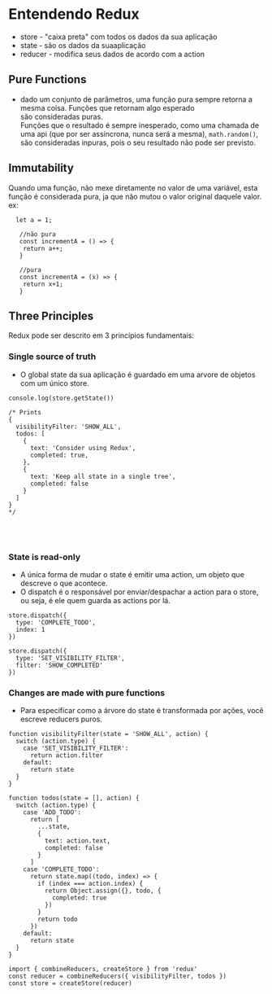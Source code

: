 # Entendendo Redux

- store - "caixa preta" com todos os dados da sua aplicação
- state - são os dados da suaaplicação
- reducer - modifica seus dados de acordo com a action

## Pure Functions
- dado um conjunto de parâmetros, uma função pura sempre retorna a mesma coisa. Funções que retornam algo esperado <br> são consideradas puras. <br>
Funções que o resultado é sempre inesperado, como uma chamada de uma api (que por ser assíncrona, nunca será a mesma), ```math.random()```, são consideradas inpuras, pois o seu resultado não pode ser previsto.

## Immutability
Quando uma função, não mexe diretamente no valor de uma variável, esta função é considerada pura, ja que não mutou o valor original daquele valor.
ex: 
```
  let a = 1;
  
   //não pura
   const incrementA = () => {
    return a++;
   }
   
   //pura
   const incrementA = (x) => {
    return x+1;
   }
 ```
   
## Three Principles
Redux pode ser descrito em 3 princípios fundamentais:<br>

### Single source of truth
- O global state da sua aplicação é guardado em uma arvore de objetos com um único store.<br>
```
console.log(store.getState())

/* Prints
{
  visibilityFilter: 'SHOW_ALL',
  todos: [
    {
      text: 'Consider using Redux',
      completed: true,
    },
    {
      text: 'Keep all state in a single tree',
      completed: false
    }
  ]
}
*/
```
<br><br>

### State is read-only
- A única forma de mudar o state é emitir uma action, um objeto que descreve o que acontece. <br>
- O dispatch é o responsável por enviar/despachar a action para o store, ou seja, é ele quem guarda as actions por lá.
```
store.dispatch({
  type: 'COMPLETE_TODO',
  index: 1
})

store.dispatch({
  type: 'SET_VISIBILITY_FILTER',
  filter: 'SHOW_COMPLETED'
})
```

### Changes are made with pure functions
- Para especificar como a árvore do state é transformada por ações, você escreve reducers puros.

```
function visibilityFilter(state = 'SHOW_ALL', action) {
  switch (action.type) {
    case 'SET_VISIBILITY_FILTER':
      return action.filter
    default:
      return state
  }
}

function todos(state = [], action) {
  switch (action.type) {
    case 'ADD_TODO':
      return [
        ...state,
        {
          text: action.text,
          completed: false
        }
      ]
    case 'COMPLETE_TODO':
      return state.map((todo, index) => {
        if (index === action.index) {
          return Object.assign({}, todo, {
            completed: true
          })
        }
        return todo
      })
    default:
      return state
  }
}

import { combineReducers, createStore } from 'redux'
const reducer = combineReducers({ visibilityFilter, todos })
const store = createStore(reducer)
```
